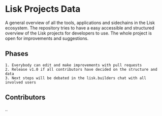Lisk Projects Data
============
A general overview of all the tools, applications and sidechains in the Lisk ecosystem. The repository tries to have a easy accessible and structured overview of the Lisk projects for developers to use. The whole project is open for improvements and suggestions.

Phases
------------


    1. Everybody can edit and make improvements with pull requests
    2. Release v1.0 if all contributors have decided on the structure and data
    3. Next steps will be debated in the lisk.builders chat with all involved users


Contributors
-----
..
